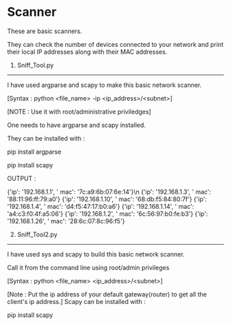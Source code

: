 # Scanner
These are basic scanners.

They can check the number of devices connected to your network and print their local IP addresses along with their MAC addresses.

1. Sniff_Tool.py
_________________

I have used argparse and scapy to make this basic network scanner.

[Syntax : python &lt;file_name&gt; -ip &lt;ip_address&gt;/&lt;subnet&gt;]

[NOTE : Use it with root/administrative priviledges]

One needs to have argparse and scapy installed.

They can be installed with :

   pip install argparse

   pip install scapy
   
   
   
   OUTPUT : 
   
   {'ip': '192.168.1.1', ' mac': '7c:a9:6b:07:6e:14'}\n
   {'ip': '192.168.1.3', ' mac': '88:11:96:ff:79:a0'}
   {'ip': '192.168.1.10', ' mac': '68:db:f5:84:80:7f'}
   {'ip': '192.168.1.4', ' mac': 'd4:f5:47:17:b0:a6'}
   {'ip': '192.168.1.14', ' mac': 'a4:c3:f0:4f:a5:06'}
   {'ip': '192.168.1.2', ' mac': '6c:56:97:b0:fe:b3'}
   {'ip': '192.168.1.26', ' mac': '28:6c:07:8c:96:f5'}

   

2. Sniff_Tool2.py
__________________

I have used sys and scapy to build this basic network scanner.

Call it from the command line using root/admin privileges

[Syntax : python &lt;file_name&gt; &lt;ip_address&gt;/&lt;subnet&gt;]

[Note : Put the ip address of your default gateway(router) to get all the client's ip address.]
Scapy can be installed with : 
  
   pip install scapy



